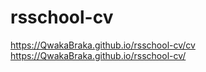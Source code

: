 # rsschool-cv
https://QwakaBraka.github.io/rsschool-cv/cv
https://QwakaBraka.github.io/rsschool-cv/
